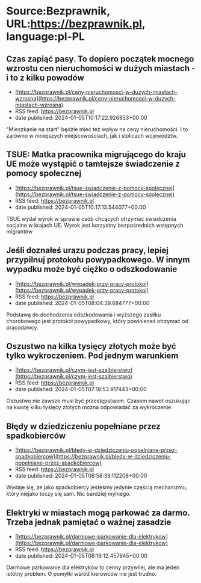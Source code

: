 # Source:Bezprawnik, URL:https://bezprawnik.pl, language:pl-PL

## Czas zapiąć pasy. To dopiero początek mocnego wzrostu cen nieruchomości w dużych miastach - i to z kilku powodów
 - [https://bezprawnik.pl/ceny-nieruchomosci-w-duzych-miastach-wzrosna](https://bezprawnik.pl/ceny-nieruchomosci-w-duzych-miastach-wzrosna)
 - RSS feed: https://bezprawnik.pl
 - date published: 2024-01-05T10:17:22.926853+00:00

"Mieszkanie na start" będzie mieć też wpływ na ceny nieruchomości. I to zarówno w mniejszych miejscowościach, jak i stolicach województw.

## TSUE: Matka pracownika migrującego do kraju UE może wystąpić o tamtejsze świadczenie z pomocy społecznej
 - [https://bezprawnik.pl/tsue-swiadczenie-z-pomocy-spolecznej](https://bezprawnik.pl/tsue-swiadczenie-z-pomocy-spolecznej)
 - RSS feed: https://bezprawnik.pl
 - date published: 2024-01-05T10:17:13.544077+00:00

TSUE wydał wyrok w sprawie osób chcących otrzymać świadczenia socjalne w krajach UE. Wyrok jest korzystny bezpośrednich wstępnych migrantów

## Jeśli doznałeś urazu podczas pracy, lepiej przypilnuj protokołu powypadkowego. W innym wypadku może być ciężko o odszkodowanie
 - [https://bezprawnik.pl/wypadek-przy-pracy-protokol](https://bezprawnik.pl/wypadek-przy-pracy-protokol)
 - RSS feed: https://bezprawnik.pl
 - date published: 2024-01-05T08:04:39.684777+00:00

Podstawą do dochodzenia odszkodowania i wyższego zasiłku chorobowego jest protokół powypadkowy, który powinieneś otrzymać od pracodawcy.

## Oszustwo na kilka tysięcy złotych może być tylko wykroczeniem. Pod jednym warunkiem
 - [https://bezprawnik.pl/czym-jest-szalbierstwo](https://bezprawnik.pl/czym-jest-szalbierstwo)
 - RSS feed: https://bezprawnik.pl
 - date published: 2024-01-05T07:18:53.917443+00:00

Oszustwo nie zawsze musi być przestępstwem. Czasem nawet oszukując na kwotę kilku tysięcy złotych można odpowiadać za wykroczenie.

## Błędy w dziedziczeniu popełniane przez spadkobierców
 - [https://bezprawnik.pl/bledy-w-dziedziczeniu-popelniane-przez-spadkobiercow](https://bezprawnik.pl/bledy-w-dziedziczeniu-popelniane-przez-spadkobiercow)
 - RSS feed: https://bezprawnik.pl
 - date published: 2024-01-05T06:58:39.112208+00:00

Wydaje się, że jako spadkobiercy jesteśmy jedynie częścią mechanizmu, który niejako toczy się sam. Nic bardziej mylnego.

## Elektryki w miastach mogą parkować za darmo. Trzeba jednak pamiętać o ważnej zasadzie
 - [https://bezprawnik.pl/darmowe-parkowanie-dla-elektrykow](https://bezprawnik.pl/darmowe-parkowanie-dla-elektrykow)
 - RSS feed: https://bezprawnik.pl
 - date published: 2024-01-05T06:19:12.457945+00:00

Darmowe parkowanie dla elektryków to cenny przywilej, ale ma jeden istotny problem. O pomyłki wśród kierowców nie jest trudno.

